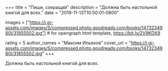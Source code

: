 
+++
title = "Пиши, сокращай"
description = "Должна быть настольной книгой для всех."
date = "2019-11-13T10:50:01-0800"

images = ["https://i.gr-assets.com/images/S/compressed.photo.goodreads.com/books/1473234980l/31855502.jpg"]  # for opengraph.html template, https://bit.ly/2V9KDX9

rating = 5
author_names = "Максим Ильяхов"
cover_url = "https://i.gr-assets.com/images/S/compressed.photo.goodreads.com/books/1473234980l/31855502.jpg"
+++

Должна быть настольной книгой для всех.
